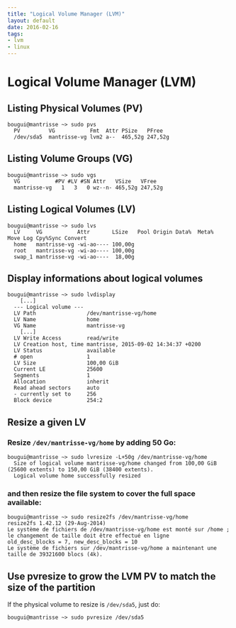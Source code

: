 ```yaml
---
title: "Logical Volume Manager (LVM)"
layout: default
date: 2016-02-16
tags:
- lvm
- linux
---
```


# Logical Volume Manager (LVM)

## Listing Physical Volumes (PV)

    bougui@mantrisse ~> sudo pvs
      PV         VG           Fmt  Attr PSize   PFree
      /dev/sda5  mantrisse-vg lvm2 a--  465,52g 247,52g

## Listing Volume Groups (VG)

    bougui@mantrisse ~> sudo vgs
      VG           #PV #LV #SN Attr   VSize   VFree
      mantrisse-vg   1   3   0 wz--n- 465,52g 247,52g

## Listing Logical Volumes (LV)

    bougui@mantrisse ~> sudo lvs
      LV     VG           Attr       LSize   Pool Origin Data%  Meta%  Move Log Cpy%Sync Convert
      home   mantrisse-vg -wi-ao---- 100,00g
      root   mantrisse-vg -wi-ao---- 100,00g
      swap_1 mantrisse-vg -wi-ao----  18,00g

## Display informations about logical volumes

    bougui@mantrisse ~> sudo lvdisplay
        [...]
      --- Logical volume ---
      LV Path                /dev/mantrisse-vg/home
      LV Name                home
      VG Name                mantrisse-vg
        [...]
      LV Write Access        read/write
      LV Creation host, time mantrisse, 2015-09-02 14:34:37 +0200
      LV Status              available
      # open                 1
      LV Size                100,00 GiB
      Current LE             25600
      Segments               1
      Allocation             inherit
      Read ahead sectors     auto
      - currently set to     256
      Block device           254:2

## Resize a given LV

### Resize `/dev/mantrisse-vg/home` by adding 50 Go:

    bougui@mantrisse ~> sudo lvresize -L+50g /dev/mantrisse-vg/home
      Size of logical volume mantrisse-vg/home changed from 100,00 GiB (25600 extents) to 150,00 GiB (38400 extents).
      Logical volume home successfully resized

### and then resize the file system to cover the full space available:

    bougui@mantrisse ~> sudo resize2fs /dev/mantrisse-vg/home
    resize2fs 1.42.12 (29-Aug-2014)
    Le système de fichiers de /dev/mantrisse-vg/home est monté sur /home ; le changement de taille doit être effectué en ligne
    old_desc_blocks = 7, new_desc_blocks = 10
    Le système de fichiers sur /dev/mantrisse-vg/home a maintenant une taille de 39321600 blocs (4k).

## Use pvresize to grow the LVM PV to match the size of the partition

If the physical volume to resize is `/dev/sda5`, just do:

    bougui@mantrisse ~> sudo pvresize /dev/sda5
